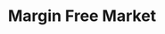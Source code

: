 ---
title: "Margin Free Market"
url: /trivandrum/margin-free-market-pettah-kavaradi-road/
shop: Supermarkt
---